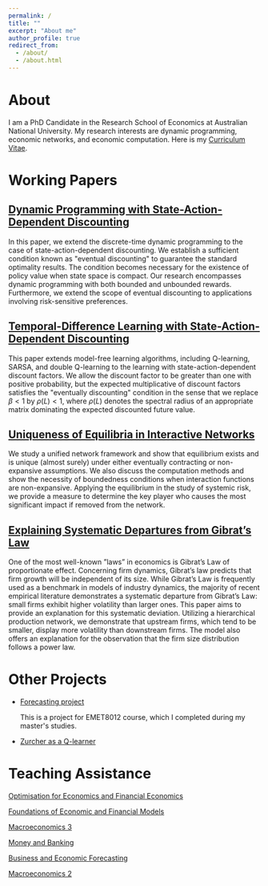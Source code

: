 ```yaml
---
permalink: /
title: ""
excerpt: "About me"
author_profile: true
redirect_from: 
  - /about/
  - /about.html
---
```


# About
I am a PhD Candidate in the Research School of Economics at Australian National University.
My research interests are dynamic programming, economic networks, and economic computation. 
Here is my [Curriculum Vitae](/files/resume.pdf).

# Working Papers
## [Dynamic Programming with State-Action-Dependent Discounting](/files/dpsadd_v2.pdf)

In this paper, we extend the discrete-time dynamic programming to
the case of state-action-dependent discounting. We establish a sufficient condition
known as "eventual discounting" to guarantee the standard optimality results. The
condition becomes necessary for the existence of policy value when state space is
compact. Our research encompasses dynamic programming with both bounded and
unbounded rewards. Furthermore, we extend the scope of eventual discounting to
applications involving risk-sensitive preferences.

## [Temporal-Difference Learning with State-Action-Dependent Discounting](/files/Qsadd_v2.pdf)

This paper extends model-free learning algorithms, including Q-learning,
SARSA, and double Q-learning to the learning with state-action-dependent discount
factors. We allow the discount factor to be greater than one with positive probability, 
but the expected multiplicative of discount factors satisfies the "eventually
discounting" condition in the sense that we replace $β < 1$ by $ρ(L) < 1$, where $ρ(L)$
denotes the spectral radius of an appropriate matrix dominating the expected discounted future value.

## [Uniqueness of Equilibria in Interactive Networks](/files/unique_network_v2.pdf)

We study a unified network framework and show that equilibrium exists and is unique (almost surely) under either eventually contracting or non-expansive assumptions.
We also discuss the computation methods and show the necessity of boundedness conditions when interaction functions are non-expansive.
Applying the equilibrium in the study of systemic risk, we provide a measure to determine the key player who causes the most significant impact if removed from the network. 

## [Explaining Systematic Departures from Gibrat’s Law](/files/Depature_Gibrat_v2.pdf)

One of the most well-known ”laws” in economics is Gibrat’s Law of
proportionate effect. Concerning firm dynamics, Gibrat’s law predicts that firm
growth will be independent of its size. While Gibrat’s Law is frequently used as a
benchmark in models of industry dynamics, the majority of recent empirical literature demonstrates a systematic departure from Gibrat’s Law: small firms exhibit
higher volatility than larger ones. This paper aims to provide an explanation for
this systematic deviation. Utilizing a hierarchical production network, we demonstrate that upstream firms, which tend to be smaller, display more volatility than
downstream firms. The model also offers an explanation for the observation that the firm size distribution follows a power law.

# Other Projects
- [Forecasting project](files/project.pdf) 

  This is a project for EMET8012 course, which I completed during my master's studies.

- [Zurcher as a Q-learner](files/Zurcher_slides.pdf)

# Teaching Assistance

[Optimisation for Economics and Financial Economics](https://programsandcourses.anu.edu.au/2024/course/ECON2125)

[Foundations of Economic and Financial Models](https://programsandcourses.anu.edu.au/2024/course/EMET1001)

[Macroeconomics 3](https://programsandcourses.anu.edu.au/2024/course/ECON3102)

[Money and Banking](https://programsandcourses.anu.edu.au/2024/course/ECON2026)

[Business and Economic Forecasting](https://programsandcourses.anu.edu.au/course/emet3007)

[Macroeconomics 2](https://programsandcourses.anu.edu.au/2024/course/ECON2102)
